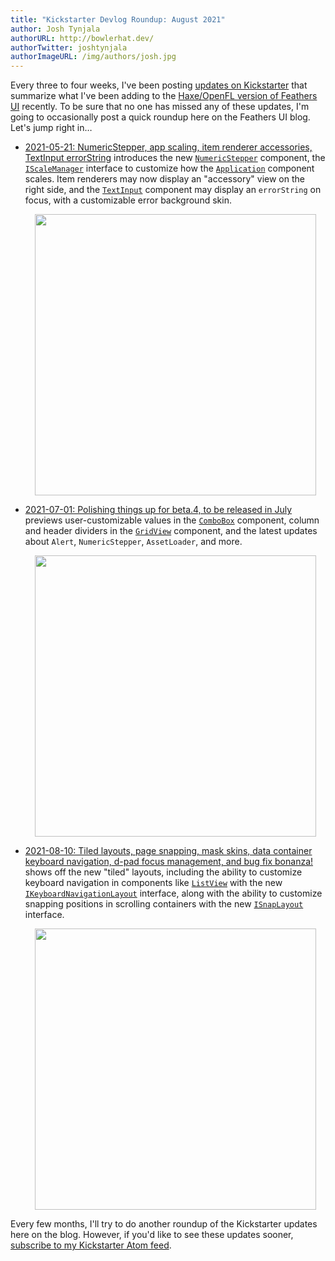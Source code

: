 ```yaml
---
title: "Kickstarter Devlog Roundup: August 2021"
author: Josh Tynjala
authorURL: http://bowlerhat.dev/
authorTwitter: joshtynjala
authorImageURL: /img/authors/josh.jpg
---
```


Every three to four weeks, I've been posting [updates on Kickstarter](https://www.kickstarter.com/projects/feathersui/feathers-ui-cross-platform-components-for-haxe-and-openfl/posts) that summarize what I've been adding to the [Haxe/OpenFL version of Feathers UI](https://feathersui.com/openfl/) recently. To be sure that no one has missed any of these updates, I'm going to occasionally post a quick roundup here on the Feathers UI blog. Let's jump right in…

<!-- truncate -->

- [2021-05-21: NumericStepper, app scaling, item renderer accessories, TextInput errorString](https://www.kickstarter.com/projects/feathersui/feathers-ui-cross-platform-components-for-haxe-and-openfl/posts/3196384) introduces the new [`NumericStepper`](https://feathersui.com/learn/haxe-openfl/numeric-stepper/) component, the [`IScaleManager`](https://api.feathersui.com/current/feathers/core/IScaleManager.html) interface to customize how the [`Application`](https://feathersui.com/learn/haxe-openfl/application/) component scales. Item renderers may now display an "accessory" view on the right side, and the [`TextInput`](https://feathersui.com/learn/haxe-openfl/text-input/) component may display an `errorString` on focus, with a customizable error background skin.

    <div style="text-align:center;"><a href="https://feathersui.com/learn/haxe-openfl/numeric-stepper/"><img src="/blog/img/beta-4-feathersui-numeric-stepper.png" style="width:450px"></a></div>

- [2021-07-01: Polishing things up for beta.4, to be released in July](https://www.kickstarter.com/projects/feathersui/feathers-ui-cross-platform-components-for-haxe-and-openfl/posts/3235298) previews user-customizable values in the [`ComboBox`](https://feathersui.com/learn/haxe-openfl/combo-box/) component, column and header dividers in the [`GridView`](https://feathersui.com/learn/haxe-openfl/grid-view/) component, and the latest updates about `Alert`, `NumericStepper`, `AssetLoader`, and more.

    <div style="text-align:center;"><a href="https://api.feathersui.com/current/feathers/controls/GridView.html#sortableColumns"><img src="/blog/img/beta-4-feathersui-grid-view-sortable-columns.png" style="width:450px"></a></div>

- [2021-08-10: Tiled layouts, page snapping, mask skins, data container keyboard navigation, d-pad focus management, and bug fix bonanza!](https://www.kickstarter.com/projects/feathersui/feathers-ui-cross-platform-components-for-haxe-and-openfl/posts/3269601) shows off the new "tiled" layouts, including the ability to customize keyboard navigation in components like [`ListView`](https://feathersui.com/learn/haxe-openfl/list-view/) with the new [`IKeyboardNavigationLayout`](https://api.feathersui.com/current/feathers/layout/IKeyboardNavigationLayout.html) interface, along with the ability to customize snapping positions in scrolling containers with the new [`ISnapLayout`](https://api.feathersui.com/current/feathers/layout/ISnapLayout.html) interface.

    <div style="text-align:center;"><a href="https://api.feathersui.com/current/feathers/layout/TiledRowsLayout.html"><img src="/blog/img/beta-5-feathersui-tiled-rows-layout.png" style="width:450px"></a></div>

Every few months, I'll try to do another roundup of the Kickstarter updates here on the blog. However, if you'd like to see these updates sooner, [subscribe to my Kickstarter Atom feed](https://www.kickstarter.com/projects/feathersui/feathers-ui-cross-platform-components-for-haxe-and-openfl/posts.atom).
